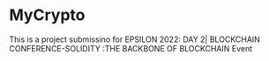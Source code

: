 # MyCrypto
This is a project submissino for EPSILON 2022: DAY 2| BLOCKCHAIN CONFERENCE-SOLIDITY :THE BACKBONE OF BLOCKCHAIN Event
